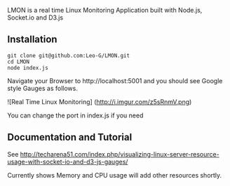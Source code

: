 LMON is a real time Linux Monitoring Application built with Node.js, Socket.io and D3.js


## Installation

    git clone git@github.com:Leo-G/LMON.git
    cd LMON
    node index.js
    
Navigate your Browser to http://localhost:5001 and you should see Google style Gauges as follows.

![Real Time Linux Monitoring]
(http://i.imgur.com/z5sRnmV.png)

You can change the port in index.js if you need

## Documentation and Tutorial

See http://techarena51.com/index.php/visualizing-linux-server-resource-usage-with-socket-io-and-d3-js-gauges/

Currently shows Memory and CPU usage will add other resources shortly.
